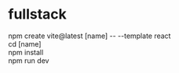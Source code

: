 # fullstack

npm create vite@latest [name] -- --template react  
cd [name]  
npm install  
npm run dev
